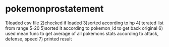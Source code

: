# pokemonprostatement
1)loaded csv file 
2)checked if loaded
3)sorted according to hp
4)iterated list from range 5-20
5)sorted it according to pokemon_id to get back original
6) used mean func to get average of all pokemons stats according to attack, defense, speed
7) printed result

